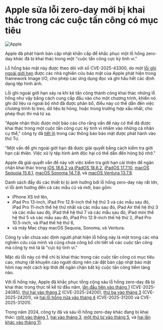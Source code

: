 # Apple sửa lỗi zero-day mới bị khai thác trong các cuộc tấn công có mục tiêu

![Apple](https://www.bleepstatic.com/content/hl-images/2025/08/20/Apple_logo.jpg)

Apple đã phát hành bản cập nhật khẩn cấp để khắc phục một lỗ hổng zero-day khác đã bị khai thác trong một "cuộc tấn công cực kỳ tinh vi."

Lỗ hổng bảo mật này được theo dõi với số CVE-2025-43300, do một [lỗi ghi ngoài giới hạn](https://cwe.mitre.org/data/definitions/787.html) được các nhà nghiên cứu bảo mật của Apple phát hiện trong framework Image I/O, cho phép các ứng dụng đọc và ghi hầu hết các định dạng tệp hình ảnh.

Lỗi ghi ngoài giới hạn xảy ra khi kẻ tấn công thành công khai thác những lỗ hổng như vậy bằng cách cung cấp đầu vào cho một chương trình, khiến nó ghi dữ liệu ra ngoài bộ nhớ đã được phân bổ, điều này có thể dẫn đến việc chương trình bị treo, dữ liệu bị hỏng, hoặc trong trường hợp xấu nhất, cho phép thực thi mã từ xa.

"Apple nhận thức được một báo cáo cho rằng vấn đề này có thể đã được khai thác trong một cuộc tấn công cực kỳ tinh vi nhằm vào những cá nhân cụ thể," công ty đã [tiết lộ](https://support.apple.com/en-us/124925) trong các thông báo bảo mật được phát hành vào thứ Tư.

"Một vấn đề ghi ngoài giới hạn đã được giải quyết bằng cách kiểm tra giới hạn cải thiện. Việc xử lý tệp hình ảnh độc hại có thể dẫn đến hỏng bộ nhớ."

Apple đã giải quyết vấn đề này với việc kiểm tra giới hạn cải thiện để ngăn chặn khai thác trong [iOS 18.6.2 và iPadOS 18.6.2](https://support.apple.com/en-us/124925), [iPadOS 17.7.10](https://support.apple.com/en-us/124926), [macOS Sequoia 15.6.1](https://support.apple.com/en-us/124927), [macOS Sonoma 14.7.8](https://support.apple.com/en-us/124928), và [macOS Ventura 13.7.8](https://support.apple.com/en-us/124929).

Danh sách đầy đủ các thiết bị bị ảnh hưởng bởi lỗ hổng zero-day này rất lớn, vì lỗi ảnh hưởng đến cả các mẫu cũ và mới, bao gồm:

* iPhone XS trở lên,
* iPad Pro 13-inch, iPad Pro 12.9-inch thế hệ thứ 3 và các mẫu sau đó, iPad Pro 11-inch thế hệ thứ nhất và các mẫu sau đó, iPad Air thế hệ thứ 3 và các mẫu sau đó, iPad thế hệ thứ 7 và các mẫu sau đó, iPad mini thế hệ thứ 5 và các mẫu sau đó, iPad Pro 12.9-inch thế hệ thứ 2, iPad Pro 10.5-inch, và iPad thế hệ thứ 6,
* và máy Mac chạy macOS Sequoia, Sonoma, và Ventura.

Công ty vẫn chưa xác định người phát hiện lỗ hổng này là một trong các nhà nghiên cứu của mình và cũng chưa công bố chi tiết về các cuộc tấn công mà công ty mô tả là "cực kỳ tinh vi."

Mặc dù lỗi này có thể chỉ bị khai thác trong các cuộc tấn công có mục tiêu cao, nhưng rất khuyến cáo người dùng nên cài đặt bản cập nhật bảo mật hôm nay một cách kịp thời để ngăn chặn bất kỳ cuộc tấn công tiềm tàng nào.

Với lỗ hổng này, Apple đã khắc phục tổng cộng sáu lỗ hổng zero-day đã bị khai thác trong thực tế kể từ đầu năm, [lần đầu tiên vào tháng 1](https://www.bleepingcomputer.com/news/security/apple-fixes-this-years-first-actively-exploited-zero-day-bug/) (CVE-2025-24085), [thứ hai vào tháng 2](https://www.bleepingcomputer.com/news/apple/apple-fixes-zero-day-exploited-in-extremely-sophisticated-attacks/) (CVE-2025-24200), [thứ ba vào tháng 3](https://www.bleepingcomputer.com/news/apple/apple-fixes-webkit-zero-day-exploited-in-extremely-sophisticated-attacks/) (CVE-2025-24201), và [hai lỗ hổng nữa vào tháng 4](https://www.bleepingcomputer.com/news/security/apple-fixes-two-zero-days-exploited-in-targeted-iphone-attacks/) (CVE-2025-31200 và CVE-2025-31201).

Trong năm 2024, công ty đã vá sáu lỗ hổng zero-day khác đang bị khai thác: [một vào tháng 1](https://www.bleepingcomputer.com/news/apple/apple-fixes-first-zero-day-bug-exploited-in-attacks-this-year/), [hai vào tháng 3](https://www.bleepingcomputer.com/news/apple/apple-fixes-two-new-ios-zero-days-exploited-in-attacks-on-iphones/), [một thứ tư vào tháng 5](https://www.bleepingcomputer.com/news/apple/apple-fixes-safari-webkit-zero-day-flaw-exploited-at-pwn2own/), và [hai lần khác vào tháng 11](https://www.bleepingcomputer.com/news/security/apple-fixes-two-zero-days-used-in-attacks-on-intel-based-macs/).